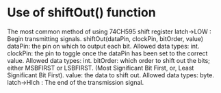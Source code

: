 # Use of shiftOut() function

The most common method of using 74CH595 shift register
latch->LOW : Begin transmitting signals.
shiftOut(dataPin, clockPin, bitOrder, value)
dataPin: the pin on which to output each bit. Allowed data types: int.
clockPin: the pin to toggle once the dataPin has been set to the correct value. Allowed data types: int.
bitOrder: which order to shift out the bits; either MSBFIRST or LSBFIRST. (Most Significant Bit First, or, Least Significant Bit First).
value: the data to shift out. Allowed data types: byte. 
latch->HIch : The end of the transmission signal.
